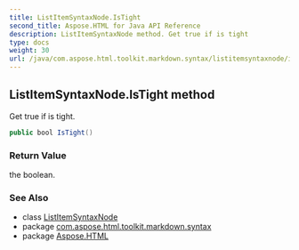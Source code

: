 ```yaml
---
title: ListItemSyntaxNode.IsTight
second_title: Aspose.HTML for Java API Reference
description: ListItemSyntaxNode method. Get true if is tight
type: docs
weight: 30
url: /java/com.aspose.html.toolkit.markdown.syntax/listitemsyntaxnode/istight/
---
```

## ListItemSyntaxNode.IsTight method

Get true if is tight.

```java
public bool IsTight()
```

### Return Value

the boolean.

### See Also

* class [ListItemSyntaxNode](../)
* package [com.aspose.html.toolkit.markdown.syntax](../../listitemsyntaxnode/)
* package [Aspose.HTML](../../../)
